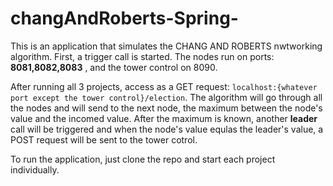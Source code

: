 # changAndRoberts-Spring-

This is an application that simulates the CHANG AND ROBERTS nwtworking algorithm. First, a trigger call is started.
The nodes run on ports: **8081,8082,8083** , and the tower control on 8090.

After running all 3 projects, access as a GET request: `localhost:{whatever port except the tower control}/election`.
The algorithm will go through all the nodes and will send to the next node, the maximum between the node's value and the incomed value.
After the maximum is known, another **leader** call will be triggered and when the node's value equlas the leader's value, a POST request will be sent to the tower cotrol.

To run the application, just clone the repo and start each project individually.

